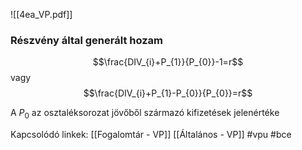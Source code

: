 ![[4ea_VP.pdf]]

### Részvény által generált hozam
$$\frac{DIV_{i}+P_{1}}{P_{0}}-1=r$$
vagy
$$\frac{DIV_{i}+P_{1}-P_{0}}{P_{0}}=r$$

A $P_{0}$ az osztaléksorozat jövőből származó kifizetések jelenértéke


Kapcsolódó linkek:
[[Fogalomtár - VP]]
[[Általános - VP]]
#vpu
#bce